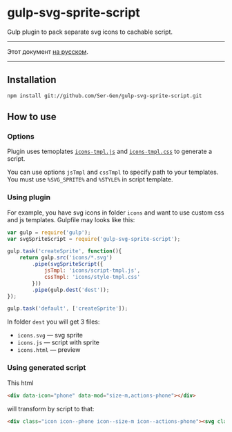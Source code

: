 # gulp-svg-sprite-script
Gulp plugin to pack separate svg icons to cachable script.

---

Этот документ [на русском](https://github.com/Ser-Gen/gulp-svg-sprite-script/blob/master/README_RU.md).

---

## Installation

```
npm install git://github.com/Ser-Gen/gulp-svg-sprite-script.git
```

## How to use

### Options

Plugin uses temoplates [`icons-tmpl.js`](https://github.com/Ser-Gen/gulp-svg-sprite-script/blob/master/icons-tmpl.js) and [`icons-tmpl.css`](https://github.com/Ser-Gen/gulp-svg-sprite-script/blob/master/icons-tmpl.css) to generate a script.

You can use options `jsTmpl` and `cssTmpl` to specify path to your templates. You must use `%SVG_SPRITE%` and `%STYLE%` in script template.


### Using plugin

For example, you have svg icons in folder `icons` and want to use custom css and js templates. Gulpfile may looks like this:

```js
var gulp = require('gulp');
var svgSpriteScript = require('gulp-svg-sprite-script');

gulp.task('createSprite', function(){
    return gulp.src('icons/*.svg')
        .pipe(svgSpriteScript({
            jsTmpl: 'icons/script-tmpl.js',
            cssTmpl: 'icons/style-tmpl.css'
        }))
        .pipe(gulp.dest('dest'));
});

gulp.task('default', ['createSprite']);
```

In folder `dest` you will get 3 files:

- `icons.svg` — svg sprite
- `icons.js` — script with sprite
- `icons.html` — preview


### Using generated script

This html

```html
<div data-icon="phone" data-mod="size-m,actions-phone"></div>
```

will transform by script to that:

```html
<div class="icon icon--phone icon--size-m icon--actions-phone"><svg class="icon__cnt"><use xlink:href="#icon-phone"/></svg></div>
```

